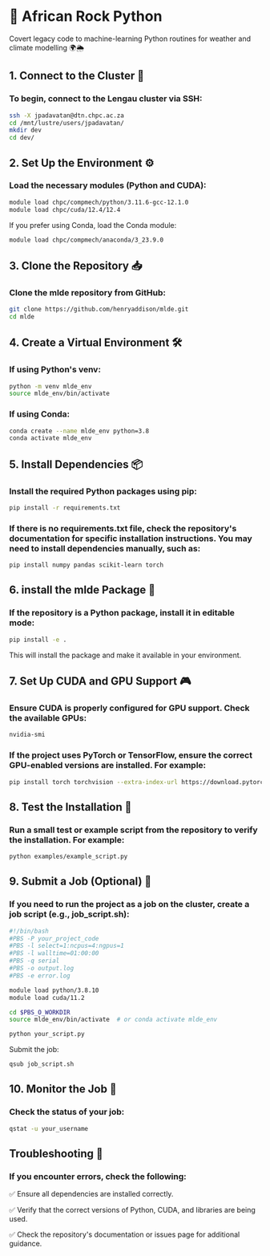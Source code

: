 # 🐍 African Rock Python
Covert legacy code to machine-learning Python routines for weather and climate modelling 🌍🌦️

## 1. Connect to the Cluster 🔌
### To begin, connect to the Lengau cluster via SSH:
```bash
ssh -X jpadavatan@dtn.chpc.ac.za
cd /mnt/lustre/users/jpadavatan/
mkdir dev
cd dev/
```

## 2. Set Up the Environment ⚙️
### Load the necessary modules (Python and CUDA):
```bash
module load chpc/compmech/python/3.11.6-gcc-12.1.0
module load chpc/cuda/12.4/12.4
```
If you prefer using Conda, load the Conda module:
```bash 
module load chpc/compmech/anaconda/3_23.9.0
```

## 3. Clone the Repository 📥
### Clone the mlde repository from GitHub:
```bash
git clone https://github.com/henryaddison/mlde.git
cd mlde
```

## 4. Create a Virtual Environment 🛠️
### If using Python's venv:
```bash
python -m venv mlde_env
source mlde_env/bin/activate
```
### If using Conda:
```bash
conda create --name mlde_env python=3.8
conda activate mlde_env
```
## 5.  Install Dependencies 📦
### Install the required Python packages using pip:
```bash
pip install -r requirements.txt
```
### If there is no requirements.txt file, check the repository's documentation for specific installation instructions. You may need to install dependencies manually, such as:
```bash
pip install numpy pandas scikit-learn torch
```

## 6. install the mlde Package 📂
### If the repository is a Python package, install it in editable mode:
```bash
pip install -e .
```
This will install the package and make it available in your environment.

## 7. Set Up CUDA and GPU Support 🎮
### Ensure CUDA is properly configured for GPU support. Check the available GPUs:
```bash
nvidia-smi
```
### If the project uses PyTorch or TensorFlow, ensure the correct GPU-enabled versions are installed. For example:
```bash
pip install torch torchvision --extra-index-url https://download.pytorch.org/whl/cu112
```
## 8. Test the Installation 🧪
### Run a small test or example script from the repository to verify the installation. For example:
```bash
python examples/example_script.py
```

## 9. Submit a Job (Optional) 🚀
### If you need to run the project as a job on the cluster, create a job script (e.g., job_script.sh):
```bash
#!/bin/bash
#PBS -P your_project_code
#PBS -l select=1:ncpus=4:ngpus=1
#PBS -l walltime=01:00:00
#PBS -q serial
#PBS -o output.log
#PBS -e error.log

module load python/3.8.10
module load cuda/11.2

cd $PBS_O_WORKDIR
source mlde_env/bin/activate  # or conda activate mlde_env

python your_script.py
```
Submit the job:

```bash
qsub job_script.sh
```

## 10.  Monitor the Job 👀
### Check the status of your job:
```bash
qstat -u your_username
```

## Troubleshooting 🔧
### If you encounter errors, check the following:
✅ Ensure all dependencies are installed correctly.

✅ Verify that the correct versions of Python, CUDA, and libraries are being used.

✅ Check the repository's documentation or issues page for additional guidance.
